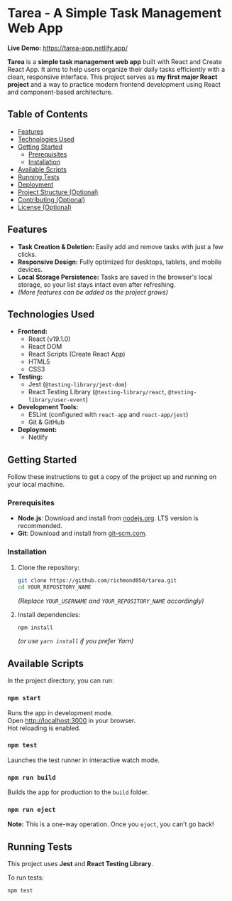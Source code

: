 # Tarea - A Simple Task Management Web App

**Live Demo:** https://tarea-app.netlify.app/

**Tarea** is a **simple task management web app** built with React and Create React App. It aims to help users organize their daily tasks efficiently with a clean, responsive interface. This project serves as **my first major React project** and a way to practice modern frontend development using React and component-based architecture.

## Table of Contents

* [Features](#features)
* [Technologies Used](#technologies-used)
* [Getting Started](#getting-started)
    * [Prerequisites](#prerequisites)
    * [Installation](#installation)
* [Available Scripts](#available-scripts)
* [Running Tests](#running-tests)
* [Deployment](#deployment)
* [Project Structure (Optional)](#project-structure)
* [Contributing (Optional)](#contributing)
* [License (Optional)](#license)

## Features

* **Task Creation & Deletion:** Easily add and remove tasks with just a few clicks.
* **Responsive Design:** Fully optimized for desktops, tablets, and mobile devices.
* **Local Storage Persistence:** Tasks are saved in the browser's local storage, so your list stays intact even after refreshing.
* *(More features can be added as the project grows)*

## Technologies Used

* **Frontend:**
  * React (v19.1.0)
  * React DOM
  * React Scripts (Create React App)
  * HTML5
  * CSS3
* **Testing:**
  * Jest (`@testing-library/jest-dom`)
  * React Testing Library (`@testing-library/react`, `@testing-library/user-event`)
* **Development Tools:**
  * ESLint (configured with `react-app` and `react-app/jest`)
  * Git & GitHub
* **Deployment:**
  * Netlify

## Getting Started

Follow these instructions to get a copy of the project up and running on your local machine.

### Prerequisites

* **Node.js**: Download and install from [nodejs.org](https://nodejs.org/). LTS version is recommended.
* **Git**: Download and install from [git-scm.com](https://git-scm.com/).

### Installation

1. Clone the repository:
    ```bash
    git clone https://github.com/richmond050/tarea.git
    cd YOUR_REPOSITORY_NAME
    ```
    *(Replace `YOUR_USERNAME` and `YOUR_REPOSITORY_NAME` accordingly)*

2. Install dependencies:
    ```bash
    npm install
    ```
    *(or use `yarn install` if you prefer Yarn)*

## Available Scripts

In the project directory, you can run:

### `npm start`

Runs the app in development mode.  
Open [http://localhost:3000](http://localhost:3000) in your browser.  
Hot reloading is enabled.

### `npm test`

Launches the test runner in interactive watch mode.

### `npm run build`

Builds the app for production to the `build` folder.

### `npm run eject`

**Note:** This is a one-way operation. Once you `eject`, you can’t go back!

## Running Tests

This project uses **Jest** and **React Testing Library**.

To run tests:
```bash
npm test
